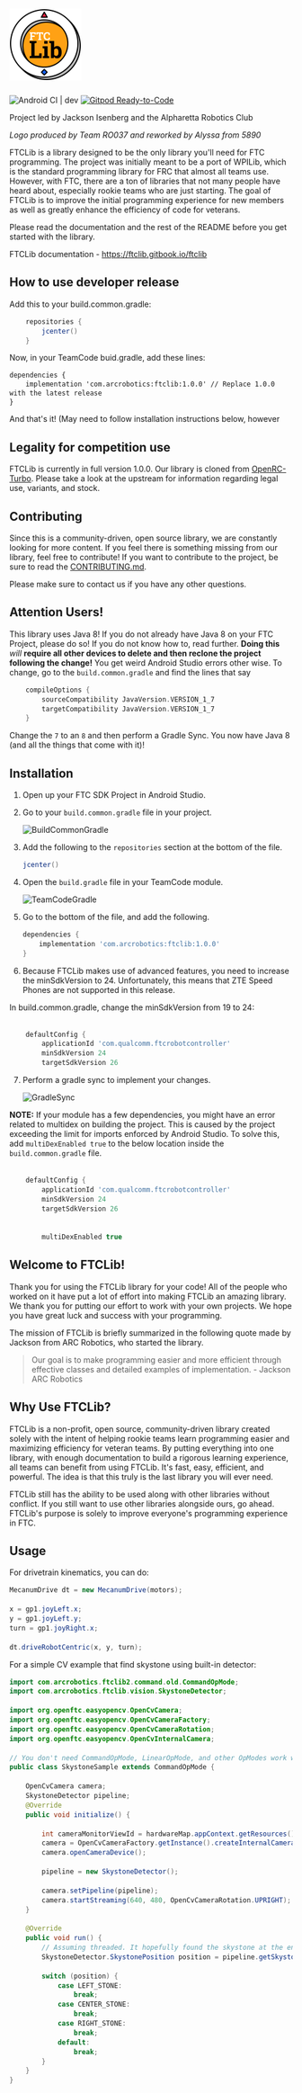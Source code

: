 <h1><img src='brand/logo/color/FTCLib.svg' height='128px' alt='FTCLib'></h1>

![Android CI | dev](https://github.com/FTCLib/FTCLib/workflows/Android%20CI/badge.svg?branch=dev)
[![Gitpod Ready-to-Code](https://img.shields.io/badge/Gitpod-Ready--to--Code-blue?logo=gitpod)](https://gitpod.io/#https://github.com/FTCLib/FTCLib)

Project led by Jackson Isenberg and the Alpharetta Robotics Club

*Logo produced by Team RO037 and reworked by Alyssa from 5890*

FTCLib is a library designed to be the only library you'll need for FTC programming. The project was initially meant to be a port of WPILib, which is the standard programming library for FRC that almost all teams use. However, with FTC, there are a ton of libraries that not many people have heard about, especially rookie teams who are just starting. The goal of FTCLib is to improve the initial programming experience for new members as well as greatly enhance the efficiency of code for veterans.

Please read the documentation and the rest of the README before you get started with the library.

FTCLib documentation - <https://ftclib.gitbook.io/ftclib>

## How to use developer release
Add this to your build.common.gradle:
```groovy
    repositories {
        jcenter()
    }
```  
Now, in your TeamCode buid.gradle, add these lines:
```
dependencies {
    implementation 'com.arcrobotics:ftclib:1.0.0' // Replace 1.0.0 with the latest release
}
```
And that's it! (May need to follow installation instructions below, however

## Legality for competition use

FTCLib is currently in full version 1.0.0. Our library is cloned from [OpenRC-Turbo](https://github.com/OpenFTC/OpenRC-Turbo). Please take a look at the upstream for information regarding legal use, variants, and stock.

## Contributing

Since this is a community-driven, open source library, we are constantly looking for more content. If you feel there is something missing from our library, feel free to contribute! If you want to contribute to the project, be sure to read the [CONTRIBUTING.md](https://github.com/FTCLib/FTCLib/blob/dev/CONTRIBUTING.md).

Please make sure to contact us if you have any other questions.

## Attention Users!
This library uses Java 8! If you do not already have Java 8 on your FTC Project, please do so! If you do not know how to, read further. __Doing this__ *will* __require all other devices to delete and then reclone the project following the change!__ You get weird Android Studio errors other wise. To change, go to the `build.common.gradle` and find the lines that say

```groovy
    compileOptions {
        sourceCompatibility JavaVersion.VERSION_1_7
        targetCompatibility JavaVersion.VERSION_1_7
    }
```

Change the `7` to an `8` and then perform a Gradle Sync. You now have Java 8 (and all the things that come with it)!

## Installation

1. Open up your FTC SDK Project in Android Studio.

2. Go to your `build.common.gradle` file in your project.

    ![BuildCommonGradle](https://github.com/OpenFTC/EasyOpenCV/blob/master/doc/images/build-common-gradle.png)
    
3. Add the following to the `repositories` section at the bottom of the file.

   ```groovy
   jcenter()
   ```
    
4. Open the `build.gradle` file in your TeamCode module. 
    
    ![TeamCodeGradle](https://github.com/OpenFTC/EasyOpenCV/blob/master/doc/images/teamcode-gradle.png)
    
5. Go to the bottom of the file, and add the following.

    ```groovy
    dependencies {
        implementation 'com.arcrobotics:ftclib:1.0.0'
    }
    ```
6. Because FTCLib makes use of advanced features, you need to increase the minSdkVersion to 24. Unfortunately, this means that ZTE Speed Phones are not supported in this release.

In build.common.gradle, change the minSdkVersion from 19 to 24:
```groovy

    defaultConfig {
        applicationId 'com.qualcomm.ftcrobotcontroller'
        minSdkVersion 24
        targetSdkVersion 26
```
    
7. Perform a gradle sync to implement your changes.

    ![GradleSync](https://github.com/OpenFTC/EasyOpenCV/blob/master/doc/images/gradle-sync.png)


__NOTE:__ If your module has a few dependencies, you might have an error related to multidex on building the project.
This is caused by the project exceeding the limit for imports enforced by Android Studio. To solve this, 
add `multiDexEnabled true` to the below location inside the `build.common.gradle` file.

```groovy

    defaultConfig {
        applicationId 'com.qualcomm.ftcrobotcontroller'
        minSdkVersion 24
        targetSdkVersion 26


        multiDexEnabled true
```

## Welcome to FTCLib!

Thank you for using the FTCLib library for your code! All of the people who worked on it have put a lot of effort into making FTCLib an amazing library. We thank you for putting our effort to work with your own projects. We hope you have great luck and success with your programming.

The mission of FTCLib is briefly summarized in the following quote made by Jackson from ARC Robotics, who started the library.


> Our goal is to make programming easier and more efficient through effective classes and detailed examples of implementation. - Jackson ARC Robotics

## Why Use FTCLib?

FTCLib is a non-profit, open source, community-driven library created solely with the intent of helping rookie teams learn programming easier and maximizing efficiency for veteran teams. By putting everything into one library, with enough documentation to build a rigorous learning experience, all teams can benefit from using FTCLib. It's fast, easy, efficient, and powerful. The idea is that this truly is the last library you will ever need.

FTCLib still has the ability to be used along with other libraries without conflict. If you still want to use other libraries alongside ours, go ahead. FTCLib's purpose is solely to improve everyone's programming experience in FTC.

## Usage

For drivetrain kinematics, you can do:
```java
MecanumDrive dt = new MecanumDrive(motors);

x = gp1.joyLeft.x;
y = gp1.joyLeft.y;
turn = gp1.joyRight.x;

dt.driveRobotCentric(x, y, turn);
```
For a simple CV example that find skystone using built-in detector:
```java
import com.arcrobotics.ftclib2.command.old.CommandOpMode;
import com.arcrobotics.ftclib.vision.SkystoneDetector;

import org.openftc.easyopencv.OpenCvCamera;
import org.openftc.easyopencv.OpenCvCameraFactory;
import org.openftc.easyopencv.OpenCvCameraRotation;
import org.openftc.easyopencv.OpenCvInternalCamera;

// You don't need CommandOpMode, LinearOpMode, and other OpModes work well
public class SkystoneSample extends CommandOpMode {

    OpenCvCamera camera;
    SkystoneDetector pipeline;
    @Override
    public void initialize() {

        int cameraMonitorViewId = hardwareMap.appContext.getResources().getIdentifier("cameraMonitorViewId", "id", hardwareMap.appContext.getPackageName());
        camera = OpenCvCameraFactory.getInstance().createInternalCamera(OpenCvInternalCamera.CameraDirection.BACK, cameraMonitorViewId);
        camera.openCameraDevice();

        pipeline = new SkystoneDetector();

        camera.setPipeline(pipeline);
        camera.startStreaming(640, 480, OpenCvCameraRotation.UPRIGHT);
    }

    @Override
    public void run() {
        // Assuming threaded. It hopefully found the skystone at the end of init.
        SkystoneDetector.SkystonePosition position = pipeline.getSkystonePosition();

        switch (position) {
            case LEFT_STONE:
                break;
            case CENTER_STONE:
                break;
            case RIGHT_STONE:
                break;
            default:
                break;
        }
    }
}
```
